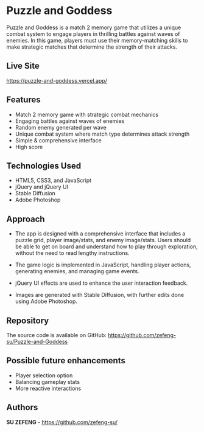 # Puzzle and Goddess 

Puzzle and Goddess is a match 2 memory game that utilizes a unique combat system to engage players in thrilling battles against waves of enemies. In this game, players must use their memory-matching skills to make strategic matches that determine the strength of their attacks.

## Live Site

<https://puzzle-and-goddess.vercel.app/>

## Features

* Match 2 memory game with strategic combat mechanics
* Engaging battles against waves of enemies
* Random enemy generated per wave
* Unique combat system where match type determines attack strength
* Simple & comprehensive interface
* High score

## Technologies Used

* HTML5, CSS3, and JavaScript  
* jQuery and jQuery UI
* Stable Diffusion
* Adobe Photoshop

## Approach

* The app is designed with a comprehensive interface that includes a puzzle grid, player image/stats, and enemy image/stats. Users should be able to get on board and understand how to play through exploration, without the need to read lengthy instructions.

* The game logic is implemented in JavaScript, handling player actions, generating enemies, and managing game events.

* jQuery UI effects are used to enhance the user interaction feedback.

* Images are generated with Stable Diffusion, with further edits done using Adobe Photoshop.



## Repository

The source code is available on GitHub: <https://github.com/zefeng-su/Puzzle-and-Goddess>

## Possible future enhancements

* Player selection option
* Balancing gameplay stats
* More reactive interactions

## Authors

**SU ZEFENG** - <https://github.com/zefeng-su/>


